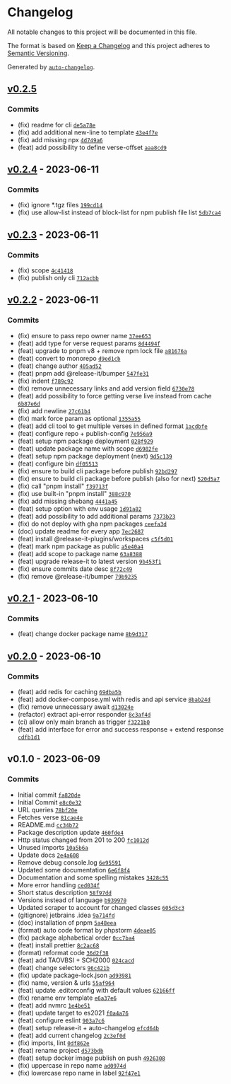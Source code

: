 # Changelog

All notable changes to this project will be documented in this file.

The format is based on [Keep a Changelog](https://keepachangelog.com/en/1.0.0/)
and this project adheres to [Semantic Versioning](https://semver.org/spec/v2.0.0.html).

Generated by [`auto-changelog`](https://github.com/CookPete/auto-changelog).

## [v0.2.5](https://github.com/tokyodrift1993/YouVersion/compare/v0.2.4...v0.2.5)

### Commits

- (fix) readme for cli [`de5a78e`](https://github.com/tokyodrift1993/YouVersion/commit/de5a78ee12b50a8e255647801dd8c342b1d5e6e0)
- (fix) add additional new-line to template [`43e4f7e`](https://github.com/tokyodrift1993/YouVersion/commit/43e4f7e2e7cd54e52e1c00c89f75382e583a6691)
- (fix) add missing npx [`4d749a6`](https://github.com/tokyodrift1993/YouVersion/commit/4d749a69ef757c6511627e90dc87fefb59ef1c27)
- (feat) add possibility to define verse-offset [`aaa8cd9`](https://github.com/tokyodrift1993/YouVersion/commit/aaa8cd9238cc9c7e71b08e83688d27c6e2d57cbf)

## [v0.2.4](https://github.com/tokyodrift1993/YouVersion/compare/v0.2.3...v0.2.4) - 2023-06-11

### Commits

- (fix) ignore *.tgz files [`199cd14`](https://github.com/tokyodrift1993/YouVersion/commit/199cd143ea2ee6c86b6ce2679b2f0eb5cc6e3306)
- (fix) use allow-list instead of block-list for npm publish file list [`5db7ca4`](https://github.com/tokyodrift1993/YouVersion/commit/5db7ca4e66951188af353fc82533ef788e6a14dd)

## [v0.2.3](https://github.com/tokyodrift1993/YouVersion/compare/v0.2.2...v0.2.3) - 2023-06-11

### Commits

- (fix) scope [`4c41418`](https://github.com/tokyodrift1993/YouVersion/commit/4c41418ffde20b9de66a1f89318e2bf38c050219)
- (fix) publish only cli [`712acbb`](https://github.com/tokyodrift1993/YouVersion/commit/712acbb6ca18ce9ffd46c0190799a5e203f9ac50)

## [v0.2.2](https://github.com/tokyodrift1993/YouVersion/compare/v0.2.1...v0.2.2) - 2023-06-11

### Commits

- (fix) ensure to pass repo owner name [`37ee653`](https://github.com/tokyodrift1993/YouVersion/commit/37ee6537408c50f42bd26ce886833812ff5df27c)
- (feat) add type for verse request params [`8d4494f`](https://github.com/tokyodrift1993/YouVersion/commit/8d4494fabffb34ee9983030848835237f8ff537b)
- (feat) upgrade to pnpm v8 + remove npm lock file [`a81676a`](https://github.com/tokyodrift1993/YouVersion/commit/a81676a3f708e111e0c15fe262df0c584c350de8)
- (feat) convert to monorepo [`d9ed1cb`](https://github.com/tokyodrift1993/YouVersion/commit/d9ed1cbe5ff367729411432caafb456aa54fc4af)
- (feat) change author [`405ad52`](https://github.com/tokyodrift1993/YouVersion/commit/405ad52e1c444df1479c696aa25bbe18a5124106)
- (feat) pnpm add @release-it/bumper [`547fe31`](https://github.com/tokyodrift1993/YouVersion/commit/547fe31cfaba5ae7be181228f5aae842dd6c3dda)
- (fix) indent [`f789c92`](https://github.com/tokyodrift1993/YouVersion/commit/f789c9274c1345e0a2f05158121f8ed5cf995ec2)
- (fix) remove unnecessary links and add version field [`6730e78`](https://github.com/tokyodrift1993/YouVersion/commit/6730e78ae16e24d89e29cf94e9ce104810c392d9)
- (feat) add possibility to force getting verse live instead from cache [`6b87e6d`](https://github.com/tokyodrift1993/YouVersion/commit/6b87e6dd15a9c3e53c84369d25a864a1962fec09)
- (fix) add newline [`27c61b4`](https://github.com/tokyodrift1993/YouVersion/commit/27c61b49a66c1c36841c5e8ef64000c6111c4ce1)
- (fix) mark force param as optional [`1355a55`](https://github.com/tokyodrift1993/YouVersion/commit/1355a551019129660791a778b06eafc05a7d1967)
- (feat) add cli tool to get multiple verses in defined format [`1acdbfe`](https://github.com/tokyodrift1993/YouVersion/commit/1acdbfef4b717ed9173f24f0926347ee19bd95d2)
- (feat) configure repo + publish-config [`7e956a9`](https://github.com/tokyodrift1993/YouVersion/commit/7e956a91251d0c75369b0c8ac79f951cf9cffa05)
- (feat) setup npm package deployment [`028f929`](https://github.com/tokyodrift1993/YouVersion/commit/028f92938cac973b8745e53a9db6a679171f3d81)
- (feat) update package name with scope [`d6982fe`](https://github.com/tokyodrift1993/YouVersion/commit/d6982feb7ee242f5810018f6344408b8394a0406)
- (feat) setup npm package deployment (next) [`9d5c139`](https://github.com/tokyodrift1993/YouVersion/commit/9d5c139883b91e28a411cf6bd5b75c145c9099b5)
- (feat) configure bin [`df05513`](https://github.com/tokyodrift1993/YouVersion/commit/df055132ad07265a7378712e707e65fd39adeab7)
- (fix) ensure to build cli package before publish [`92bd297`](https://github.com/tokyodrift1993/YouVersion/commit/92bd297e0591d399b48249b939e36e9cd5e8b93d)
- (fix) ensure to build cli package before publish (also for next) [`520d5a7`](https://github.com/tokyodrift1993/YouVersion/commit/520d5a712fa47db3c7255345774bc3fb4c08c316)
- (fix) call "pnpm install" [`f39713f`](https://github.com/tokyodrift1993/YouVersion/commit/f39713f5cd63fd8ce083e3f45f3bd1f686452565)
- (fix) use built-in "pnpm install" [`388c970`](https://github.com/tokyodrift1993/YouVersion/commit/388c970d4d771ac6f9fcd08032e9963906517f72)
- (fix) add missing shebang [`4441a45`](https://github.com/tokyodrift1993/YouVersion/commit/4441a452dc415a43034a11ed5c3076da3ff07ebb)
- (feat) setup option with env usage [`1d91a82`](https://github.com/tokyodrift1993/YouVersion/commit/1d91a82894473961ac78c75c7c6b1b068c66cff1)
- (feat) add possibility to add additional params [`7373b23`](https://github.com/tokyodrift1993/YouVersion/commit/7373b23f7857233fb9e21a4e61726bd6b88184c2)
- (fix) do not deploy with gha npm packages [`ceefa3d`](https://github.com/tokyodrift1993/YouVersion/commit/ceefa3d136558b8d5e347be36898703ecd4949f1)
- (doc) update readme for every app [`7ec2687`](https://github.com/tokyodrift1993/YouVersion/commit/7ec2687e4504cc0e0d8a84b449f0b0ae0bfa7a61)
- (feat) install @release-it-plugins/workspaces [`c5f5d01`](https://github.com/tokyodrift1993/YouVersion/commit/c5f5d01076d166bc3a930fecc791300bc8adcf70)
- (feat) mark npm package as public [`a5e40a4`](https://github.com/tokyodrift1993/YouVersion/commit/a5e40a4ff19b087f8868257704e729fd8fdb70b1)
- (feat) add scope to package name [`63a8388`](https://github.com/tokyodrift1993/YouVersion/commit/63a8388a125f59c0660a15b1a3fab50e864949a5)
- (feat) upgrade release-it to latest version [`9b453f1`](https://github.com/tokyodrift1993/YouVersion/commit/9b453f155bf618d104f124850c602c24b51a752b)
- (fix) ensure commits date desc [`8f72c49`](https://github.com/tokyodrift1993/YouVersion/commit/8f72c493994b49bd71b982bd9a895097fb7584a2)
- (fix) remove @release-it/bumper [`79b9235`](https://github.com/tokyodrift1993/YouVersion/commit/79b9235a1b445c3fe344855bb946addf5419cb19)

## [v0.2.1](https://github.com/tokyodrift1993/YouVersion/compare/v0.2.0...v0.2.1) - 2023-06-10

### Commits

- (feat) change docker package name [`8b9d317`](https://github.com/tokyodrift1993/YouVersion/commit/8b9d3178273f6e1922b1dd6d816515c7a910fad2)

## [v0.2.0](https://github.com/tokyodrift1993/YouVersion/compare/v0.1.0...v0.2.0) - 2023-06-10

### Commits

- (feat) add redis for caching [`69dba5b`](https://github.com/tokyodrift1993/YouVersion/commit/69dba5bcc4112efaae95236c29600f4236cf97c8)
- (feat) add docker-compose.yml with redis and api service [`8bab24d`](https://github.com/tokyodrift1993/YouVersion/commit/8bab24d9d86580d1261aa4fd94999fadcb2960e7)
- (fix) remove unnecessary await [`d13024e`](https://github.com/tokyodrift1993/YouVersion/commit/d13024e837bd174c63b421df4ec59aa7b9ed5a02)
- (refactor) extract api-error responder [`8c3af4d`](https://github.com/tokyodrift1993/YouVersion/commit/8c3af4d7bcdf1834033e24a1073648649a5d9a64)
- (ci) allow only main branch as trigger [`f3221b0`](https://github.com/tokyodrift1993/YouVersion/commit/f3221b0dc4c299c0f6ba136219f2e9902150bf5c)
- (feat) add interface for error and success response + extend response [`cdfb1d1`](https://github.com/tokyodrift1993/YouVersion/commit/cdfb1d1676014b29b1e4f0669cafada84e51624b)

## v0.1.0 - 2023-06-09

### Commits

- Initial commit [`fa820de`](https://github.com/tokyodrift1993/YouVersion/commit/fa820debea5518a5dadf9ab603f33c433b68d81a)
- Initial Commit [`e8c0e32`](https://github.com/tokyodrift1993/YouVersion/commit/e8c0e32135f7dcdcd441e1a9e20f5bf26afcf621)
- URL queries [`78bf20e`](https://github.com/tokyodrift1993/YouVersion/commit/78bf20ee0ecd8470ba46b3b6a3eaca6140c0edc0)
- Fetches verse [`81cae4e`](https://github.com/tokyodrift1993/YouVersion/commit/81cae4e90c6448138880515d5c0836bc49c6594f)
- README.md [`cc34b72`](https://github.com/tokyodrift1993/YouVersion/commit/cc34b727ce56d2087654eb976e4cb489762ba6a8)
- Package description update [`460fde4`](https://github.com/tokyodrift1993/YouVersion/commit/460fde4e37a3a0a2beb908d1aa5cd2ef4f4d6903)
- Http status changed from 201 to 200 [`fc1012d`](https://github.com/tokyodrift1993/YouVersion/commit/fc1012dc721d081e02fe308ddf5a85deb1b83df3)
- Unused imports [`10a5b6a`](https://github.com/tokyodrift1993/YouVersion/commit/10a5b6a672927b3052c9b99d5e867fd743ab3ad3)
- Update docs [`2e4a608`](https://github.com/tokyodrift1993/YouVersion/commit/2e4a6080d5c03e2eab0e217e88c8d0bd81535273)
- Remove debug console.log [`6e95591`](https://github.com/tokyodrift1993/YouVersion/commit/6e95591e17b5ccb5608e4e66ba62b0524512ac47)
- Updated some documentation [`6e6f8f4`](https://github.com/tokyodrift1993/YouVersion/commit/6e6f8f4df8815200e4f4d6085d54cfe154414974)
- Documentation and some spelling mistakes [`3428c55`](https://github.com/tokyodrift1993/YouVersion/commit/3428c55e15642afbf47db4e8a11aad77f9ea6952)
- More error handling [`ced034f`](https://github.com/tokyodrift1993/YouVersion/commit/ced034fd23f829c2315d13350c5f08a0d5b79b1c)
- Short status description [`58f97dd`](https://github.com/tokyodrift1993/YouVersion/commit/58f97dde98e79b5fe91694f842b1518b6387120c)
- Versions instead of language [`b939970`](https://github.com/tokyodrift1993/YouVersion/commit/b939970cff704d27ebb703bf6b6cb5b826224bb1)
- Updated scraper to account for changed classes [`605d3c3`](https://github.com/tokyodrift1993/YouVersion/commit/605d3c39a8f3d5afd8d222177f1b0a47ac71fdc9)
- (gitignore) jetbrains .idea [`9a714fd`](https://github.com/tokyodrift1993/YouVersion/commit/9a714fd0cc274d639b11be4d7ee650e2288b1613)
- (doc) installation of pnpm [`5a48eea`](https://github.com/tokyodrift1993/YouVersion/commit/5a48eea29172e295bc4cd85bc31e37fcd74c4acd)
- (format) auto code format by phpstorm [`4deae05`](https://github.com/tokyodrift1993/YouVersion/commit/4deae05d00da88fcd7c8b24142f9d24d9b3fc1e6)
- (fix) package alphabetical order [`0cc7ba4`](https://github.com/tokyodrift1993/YouVersion/commit/0cc7ba4e4e045945d11ee620121ca5ad9cd16e62)
- (feat) install prettier [`8c2ac68`](https://github.com/tokyodrift1993/YouVersion/commit/8c2ac682819393a37652c0f7c739ed5d3f9aa391)
- (format) reformat code [`36d2f38`](https://github.com/tokyodrift1993/YouVersion/commit/36d2f385293dc7664f9ec2804fbea0f0e4d2b164)
- (feat) add TAOVBSI + SCH2000 [`024cacd`](https://github.com/tokyodrift1993/YouVersion/commit/024cacd57411bd8dbe825d0cb6476696eee4dfc0)
- (feat) change selectors [`96c421b`](https://github.com/tokyodrift1993/YouVersion/commit/96c421b964b1346617ecca7d265afae9f37d648c)
- (fix) update package-lock.json [`ad93981`](https://github.com/tokyodrift1993/YouVersion/commit/ad939817ebb12731c09e98d1af048408b70e3936)
- (fix) name, version & urls [`55af964`](https://github.com/tokyodrift1993/YouVersion/commit/55af964f18b68893958669fdc18e00d6c73b390c)
- (feat) update .editorconfig with default values [`62166ff`](https://github.com/tokyodrift1993/YouVersion/commit/62166ffb96d2a73cee513e4a9249be336d71435c)
- (fix) rename env template [`e6a37e6`](https://github.com/tokyodrift1993/YouVersion/commit/e6a37e64bbbb6912659b6a199b8c6ba8905c5901)
- (feat) add nvmrc [`1e4be51`](https://github.com/tokyodrift1993/YouVersion/commit/1e4be517385bea4f4baeb792fba5b7ac70060daf)
- (feat) update target to es2021 [`f0a4a76`](https://github.com/tokyodrift1993/YouVersion/commit/f0a4a7676f5b74bf542e955fb73af4abce41e42a)
- (feat) configure eslint [`903a7c6`](https://github.com/tokyodrift1993/YouVersion/commit/903a7c6836550a8700475af4da305ed3feb58ec7)
- (feat) setup release-it + auto-changelog [`efcd64b`](https://github.com/tokyodrift1993/YouVersion/commit/efcd64b3bb4217c2f8f2c1494ba1910766db59ab)
- (feat) add current changelog [`2c3ef0d`](https://github.com/tokyodrift1993/YouVersion/commit/2c3ef0d3d99b2a677986b3d1f45f0709bb1977fa)
- (fix) imports, lint [`0df862e`](https://github.com/tokyodrift1993/YouVersion/commit/0df862e4c5fa9206de9087fdb1f22d0e563c965a)
- (feat) rename project [`d573bdb`](https://github.com/tokyodrift1993/YouVersion/commit/d573bdb7f32de23cff6cce6708b6fcb28c32a7f8)
- (feat) setup docker image publish on push [`4926308`](https://github.com/tokyodrift1993/YouVersion/commit/492630883e6333f1d81bc882c5de7b938425b196)
- (fix) uppercase in repo name [`ad0974d`](https://github.com/tokyodrift1993/YouVersion/commit/ad0974defe9d0c636356deab28b21dd4f368b1de)
- (fix) lowercase repo name in label [`92f47e1`](https://github.com/tokyodrift1993/YouVersion/commit/92f47e19741f8ba15cfc4a752241802eda62efe2)
